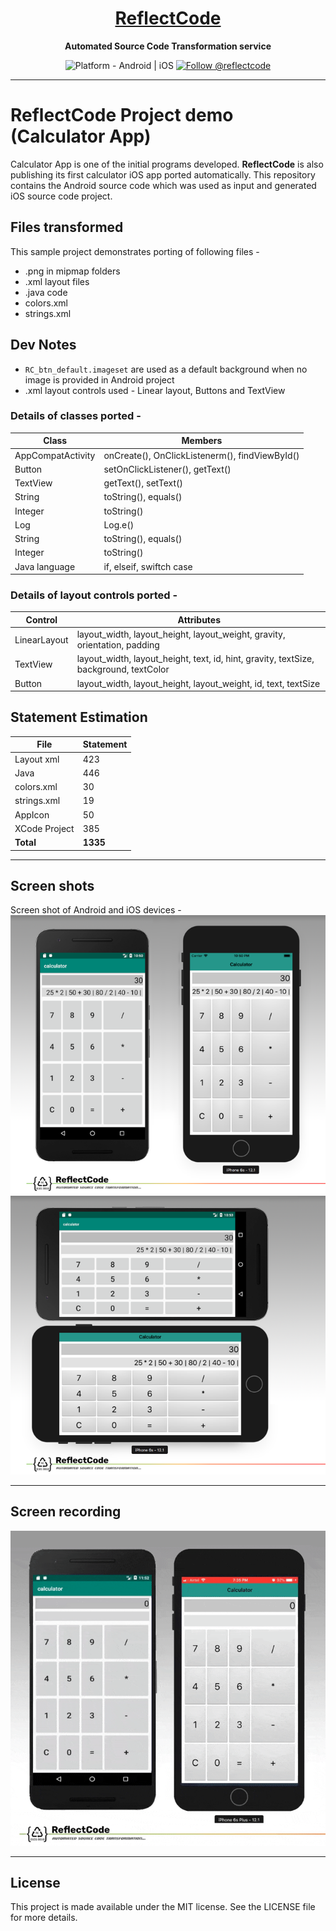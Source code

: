 <h1 align="center">
  <a href="http://www.reflectcode.com">
    ReflectCode
  </a>
</h1>
<p align="center">
  <strong>Automated Source Code Transformation service</strong><br>
</p>

<p align="center">
  <img src="https://img.shields.io/badge/Platform-Android%20%7C%20iOS-green" alt="Platform - Android | iOS" />
 
  <a href="https://twitter.com/intent/follow?screen_name=reflectcode">
    <img src="https://img.shields.io/twitter/follow/reflectcode.svg?label=Follow%20@reflectcode" alt="Follow @reflectcode" />
  </a>
  
</p>


-----
# ReflectCode Project demo (Calculator App)
Calculator App is one of the initial programs developed.
**ReflectCode** is also publishing its first calculator iOS app ported automatically.
This repository contains the Android source code which was used as input and generated iOS source code project.

## Files transformed
This sample project demonstrates porting of following files - 
* .png in mipmap folders
* .xml layout files
* .java code
* colors.xml
* strings.xml


## Dev Notes
* `RC_btn_default.imageset` are used as a default background when no image is provided in Android project
* .xml layout controls used - Linear layout, Buttons and TextView

### Details of classes ported -
| Class | Members |
|-------|---------|
| AppCompatActivity | onCreate(), OnClickListenerm(), findViewById() |
| Button | setOnClickListener(), getText() |
| TextView | getText(), setText() |
| String | toString(), equals() | 
| Integer | toString() |
| Log | Log.e() |
| String | toString(), equals() | 
| Integer | toString() |
| Java language | if, elseif, swiftch case |

### Details of layout controls ported -
| Control | Attributes |
|---------|------------|
| LinearLayout | layout_width, layout_height, layout_weight, gravity, orientation, padding|
| TextView | layout_width, layout_height, text, id, hint, gravity, textSize, background, textColor | 
| Button | layout_width, layout_height, layout_weight, id, text, textSize | 


## Statement Estimation
| File | Statement |
|---------|------------|
| Layout xml | 423 |
| Java | 446 |
| colors.xml | 30 |
| strings.xml | 19 |
| AppIcon | 50 | 0 |
| XCode Project | 385 |
| **Total** | **1335** |

-----

## Screen shots

Screen shot of Android and iOS devices - 
<img src="/Visuals/Calc-Screenshot-Portrait.png" alt="Screenshot"/>
<img src="/Visuals/Calc-Screenshot-Landscape.png" alt="Screenshot"/>

-----

## Screen recording

<img src="/Visuals/Calc-Screen-Rec.gif" alt="Anim-ScreenRec-Android"/>

-----

## License

This project is made available under the MIT license. See the LICENSE file for more details.

